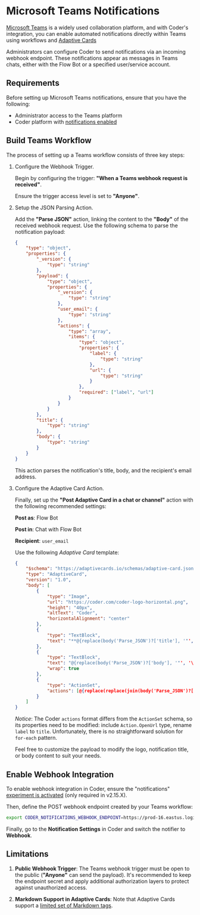 # Microsoft Teams Notifications

[Microsoft Teams](https://www.microsoft.com/en-us/microsoft-teams) is a widely
used collaboration platform, and with Coder's integration, you can enable
automated notifications directly within Teams using workflows and
[Adaptive Cards](https://adaptivecards.io/)

Administrators can configure Coder to send notifications via an incoming webhook
endpoint. These notifications appear as messages in Teams chats, either with the
Flow Bot or a specified user/service account.

## Requirements

Before setting up Microsoft Teams notifications, ensure that you have the
following:

- Administrator access to the Teams platform
- Coder platform with [notifications enabled](./index.md#enable-experiment)

## Build Teams Workflow

The process of setting up a Teams workflow consists of three key steps:

1. Configure the Webhook Trigger.

   Begin by configuring the trigger: **"When a Teams webhook request is
   received"**.

   Ensure the trigger access level is set to **"Anyone"**.

1. Setup the JSON Parsing Action.

   Add the **"Parse JSON"** action, linking the content to the **"Body"** of the
   received webhook request. Use the following schema to parse the notification
   payload:

   ```json
   {
       "type": "object",
       "properties": {
           "_version": {
               "type": "string"
           },
           "payload": {
               "type": "object",
               "properties": {
                   "_version": {
                       "type": "string"
                   },
                   "user_email": {
                       "type": "string"
                   },
                   "actions": {
                       "type": "array",
                       "items": {
                           "type": "object",
                           "properties": {
                               "label": {
                                   "type": "string"
                               },
                               "url": {
                                   "type": "string"
                               }
                           },
                           "required": ["label", "url"]
                       }
                   }
               }
           },
           "title": {
               "type": "string"
           },
           "body": {
               "type": "string"
           }
       }
   }
   ```

   This action parses the notification's title, body, and the recipient's email
   address.

1. Configure the Adaptive Card Action.

   Finally, set up the **"Post Adaptive Card in a chat or channel"** action with
   the following recommended settings:

   **Post as**: Flow Bot

   **Post in**: Chat with Flow Bot

   **Recipient**: `user_email`

   Use the following _Adaptive Card_ template:

   ```json
   {
       "$schema": "https://adaptivecards.io/schemas/adaptive-card.json",
       "type": "AdaptiveCard",
       "version": "1.0",
       "body": [
           {
               "type": "Image",
               "url": "https://coder.com/coder-logo-horizontal.png",
               "height": "40px",
               "altText": "Coder",
               "horizontalAlignment": "center"
           },
           {
               "type": "TextBlock",
               "text": "**@{replace(body('Parse_JSON')?['title'], '"', '\"')}**"
           },
           {
               "type": "TextBlock",
               "text": "@{replace(body('Parse_JSON')?['body'], '"', '\"')}",
               "wrap": true
           },
           {
               "type": "ActionSet",
               "actions": [@{replace(replace(join(body('Parse_JSON')?['payload']?['actions'], ','), '{', '{"type": "Action.OpenUrl",'), '"label"', '"title"')}]
           }
       ]
   }
   ```

   _Notice_: The Coder `actions` format differs from the `ActionSet` schema, so
   its properties need to be modified: include `Action.OpenUrl` type, rename
   `label` to `title`. Unfortunately, there is no straightforward solution for
   `for-each` pattern.

   Feel free to customize the payload to modify the logo, notification title, or
   body content to suit your needs.

## Enable Webhook Integration

To enable webhook integration in Coder, ensure the "notifications"
[experiment is activated](./index.md#enable-experiment) (only required in
v2.15.X).

Then, define the POST webhook endpoint created by your Teams workflow:

```bash
export CODER_NOTIFICATIONS_WEBHOOK_ENDPOINT=https://prod-16.eastus.logic.azure.com:443/workflows/f8fbe3e8211e4b638...`
```

Finally, go to the **Notification Settings** in Coder and switch the notifier to
**Webhook**.

## Limitations

1. **Public Webhook Trigger**: The Teams webhook trigger must be open to the
   public (**"Anyone"** can send the payload). It's recommended to keep the
   endpoint secret and apply additional authorization layers to protect against
   unauthorized access.

2. **Markdown Support in Adaptive Cards**: Note that Adaptive Cards support a
   [limited set of Markdown tags](https://learn.microsoft.com/en-us/microsoftteams/platform/task-modules-and-cards/cards/cards-format?tabs=adaptive-md%2Cdesktop%2Cconnector-html).

